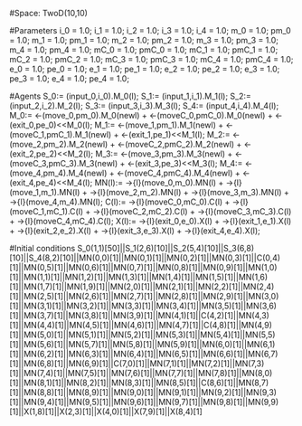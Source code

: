 
#Space: TwoD(10,10)

#Parameters
i_0 = 1.0; 
i_1 = 1.0; 
i_2 = 1.0; 
i_3 = 1.0; 
i_4 = 1.0; 
m_0 = 1.0; 
pm_0 = 1.0; 
m_1 = 1.0; 
pm_1 = 1.0; 
m_2 = 1.0; 
pm_2 = 1.0; 
m_3 = 1.0; 
pm_3 = 1.0; 
m_4 = 1.0; 
pm_4 = 1.0; 
mC_0 = 1.0; 
pmC_0 = 1.0; 
mC_1 = 1.0; 
pmC_1 = 1.0; 
mC_2 = 1.0; 
pmC_2 = 1.0; 
mC_3 = 1.0; 
pmC_3 = 1.0; 
mC_4 = 1.0; 
pmC_4 = 1.0; 
e_0 = 1.0; 
pe_0 = 1.0; 
e_1 = 1.0; 
pe_1 = 1.0; 
e_2 = 1.0; 
pe_2 = 1.0; 
e_3 = 1.0; 
pe_3 = 1.0; 
e_4 = 1.0; 
pe_4 = 1.0;

#Agents
S_0:= (input_0,i_0).M_0(l); 
S_1:= (input_1,i_1).M_1(l); 
S_2:= (input_2,i_2).M_2(l); 
S_3:= (input_3,i_3).M_3(l); 
S_4:= (input_4,i_4).M_4(l); 
M_0:= <-(move_0,pm_0).M_0(newl) + <-(moveC_0,pmC_0).M_0(newl) + <-(exit_0,pe_0)<<M_0(l); 
M_1:= <-(move_1,pm_1).M_1(newl) + <-(moveC_1,pmC_1).M_1(newl) + <-(exit_1,pe_1)<<M_1(l); 
M_2:= <-(move_2,pm_2).M_2(newl) + <-(moveC_2,pmC_2).M_2(newl) + <-(exit_2,pe_2)<<M_2(l); 
M_3:= <-(move_3,pm_3).M_3(newl) + <-(moveC_3,pmC_3).M_3(newl) + <-(exit_3,pe_3)<<M_3(l); 
M_4:= <-(move_4,pm_4).M_4(newl) + <-(moveC_4,pmC_4).M_4(newl) + <-(exit_4,pe_4)<<M_4(l); 
MN(l):= ->{l}(move_0,m_0).MN(l) + ->{l}(move_1,m_1).MN(l) + ->{l}(move_2,m_2).MN(l) + ->{l}(move_3,m_3).MN(l) + ->{l}(move_4,m_4).MN(l);
C(l):= ->{l}(moveC_0,mC_0).C(l) + ->{l}(moveC_1,mC_1).C(l) + ->{l}(moveC_2,mC_2).C(l) + ->{l}(moveC_3,mC_3).C(l) + ->{l}(moveC_4,mC_4).C(l);
X(l):= ->{l}(exit_0,e_0).X(l) + ->{l}(exit_1,e_1).X(l) + ->{l}(exit_2,e_2).X(l) + ->{l}(exit_3,e_3).X(l) + ->{l}(exit_4,e_4).X(l);

#Initial conditions
S_0(1,1)[50]||S_1(2,6)[10]||S_2(5,4)[10]||S_3(6,8)[10]||S_4(8,2)[10]||MN(0,0)[1]||MN(0,1)[1]||MN(0,2)[1]||MN(0,3)[1]||C(0,4)[1]||MN(0,5)[1]||MN(0,6)[1]||MN(0,7)[1]||MN(0,8)[1]||MN(0,9)[1]||MN(1,0)[1]||MN(1,1)[1]||MN(1,2)[1]||MN(1,3)[1]||MN(1,4)[1]||MN(1,5)[1]||MN(1,6)[1]||MN(1,7)[1]||MN(1,9)[1]||MN(2,0)[1]||MN(2,1)[1]||MN(2,2)[1]||MN(2,4)[1]||MN(2,5)[1]||MN(2,6)[1]||MN(2,7)[1]||MN(2,8)[1]||MN(2,9)[1]||MN(3,0)[1]||MN(3,1)[1]||MN(3,2)[1]||MN(3,3)[1]||MN(3,4)[1]||MN(3,5)[1]||MN(3,6)[1]||MN(3,7)[1]||MN(3,8)[1]||MN(3,9)[1]||MN(4,1)[1]||C(4,2)[1]||MN(4,3)[1]||MN(4,4)[1]||MN(4,5)[1]||MN(4,6)[1]||MN(4,7)[1]||C(4,8)[1]||MN(4,9)[1]||MN(5,0)[1]||MN(5,1)[1]||MN(5,2)[1]||MN(5,3)[1]||MN(5,4)[1]||MN(5,5)[1]||MN(5,6)[1]||MN(5,7)[1]||MN(5,8)[1]||MN(5,9)[1]||MN(6,0)[1]||MN(6,1)[1]||MN(6,2)[1]||MN(6,3)[1]||MN(6,4)[1]||MN(6,5)[1]||MN(6,6)[1]||MN(6,7)[1]||MN(6,8)[1]||MN(6,9)[1]||C(7,0)[1]||MN(7,1)[1]||MN(7,2)[1]||MN(7,3)[1]||MN(7,4)[1]||MN(7,5)[1]||MN(7,6)[1]||MN(7,7)[1]||MN(7,8)[1]||MN(8,0)[1]||MN(8,1)[1]||MN(8,2)[1]||MN(8,3)[1]||MN(8,5)[1]||C(8,6)[1]||MN(8,7)[1]||MN(8,8)[1]||MN(8,9)[1]||MN(9,0)[1]||MN(9,1)[1]||MN(9,2)[1]||MN(9,3)[1]||MN(9,4)[1]||MN(9,5)[1]||MN(9,6)[1]||MN(9,7)[1]||MN(9,8)[1]||MN(9,9)[1]||X(1,8)[1]||X(2,3)[1]||X(4,0)[1]||X(7,9)[1]||X(8,4)[1]
